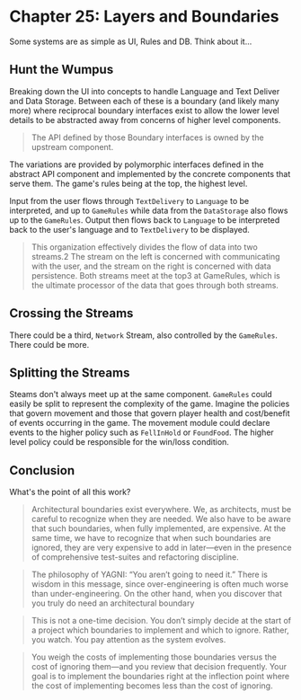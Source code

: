 # Chapter 25: Layers and Boundaries

Some systems are as simple as UI, Rules and DB. Think about it...

## Hunt the Wumpus

Breaking down the UI into concepts to handle Language and Text Deliver and Data Storage. Between each of these is a boundary (and likely many more) where reciprocal boundary interfaces exist to allow the lower level details to be abstracted away from concerns of higher level components.

> The API defined by those Boundary interfaces is owned by the upstream component.

The variations are provided by polymorphic interfaces defined in the abstract API component and implemented by the concrete components that serve them. The game's rules being at the top, the highest level.

Input from the user flows through `TextDelivery` to `Language` to be interpreted, and up to `GameRules` while data from the `DataStorage` also flows up to the `GameRules`. Output then flows back to `Language` to be interpreted back to the user's language and to `TextDelivery` to be displayed.

> This organization effectively divides the flow of data into two streams.2 The stream on the left is concerned with communicating with the user, and the stream on the right is concerned with data persistence. Both streams meet at the top3 at GameRules, which is the ultimate processor of the data that goes through both streams.

## Crossing the Streams

There could be a third, `Network` Stream, also controlled by the `GameRules`. There could be more.

## Splitting the Streams

Steams don't always meet up at the same component. `GameRules` could easily be split to represent the complexity of the game. Imagine the policies that govern movement and those that govern player health and cost/benefit of events occurring in the game. The movement module could declare events to the higher policy such as `FellInHold` or `FoundFood`. The higher level policy could be responsible for the win/loss condition.

## Conclusion

What's the point of all this work?

> Architectural boundaries exist everywhere. We, as architects, must be careful to recognize when they are needed. We also have to be aware that such boundaries, when fully implemented, are expensive. At the same time, we have to recognize that when such boundaries are ignored, they are very expensive to add in later—even in the presence of comprehensive test-suites and refactoring discipline.

> The philosophy of YAGNI: “You aren’t going to need it.” There is wisdom in this message, since over-engineering is often much worse than under-engineering. On the other hand, when you discover that you truly do need an architectural boundary

> This is not a one-time decision. You don’t simply decide at the start of a project which boundaries to implement and which to ignore. Rather, you watch. You pay attention as the system evolves.

> You weigh the costs of implementing those boundaries versus the cost of ignoring them—and you review that decision frequently. Your goal is to implement the boundaries right at the inflection point where the cost of implementing becomes less than the cost of ignoring.
